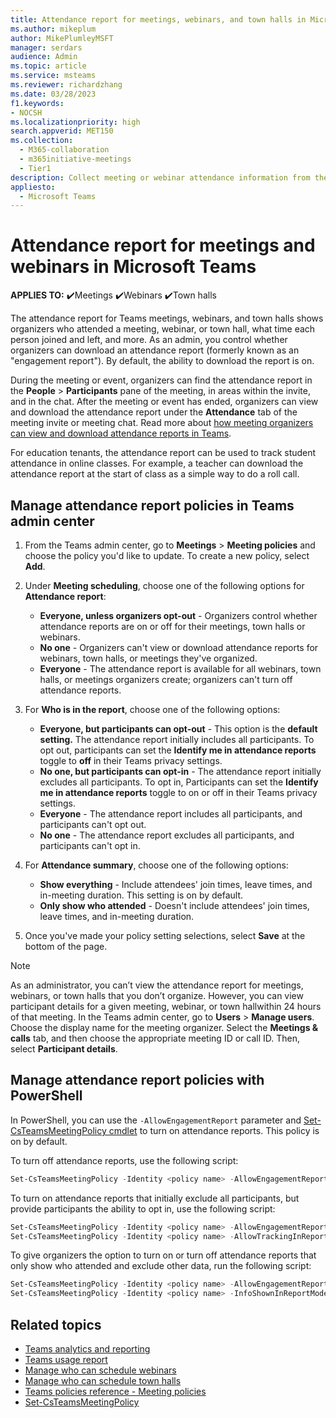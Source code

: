 ```yaml
---
title: Attendance report for meetings, webinars, and town halls in Microsoft Teams
ms.author: mikeplum
author: MikePlumleyMSFT
manager: serdars
audience: Admin
ms.topic: article
ms.service: msteams
ms.reviewer: richardzhang
ms.date: 03/28/2023
f1.keywords:
- NOCSH
ms.localizationpriority: high
search.appverid: MET150
ms.collection: 
  - M365-collaboration
  - m365initiative-meetings
  - Tier1
description: Collect meeting or webinar attendance information from the attendance report in Microsoft Teams. The attendance report shows join times, leave times, and in-meeting duration by attendee.
appliesto: 
  - Microsoft Teams 
---
```


# Attendance report for meetings and webinars in Microsoft Teams

**APPLIES TO:** ✔️Meetings ✔️Webinars ✔️Town halls

The attendance report for Teams meetings, webinars, and town halls shows organizers who attended a meeting, webinar, or town hall, what time each person joined and left, and more. As an admin, you control whether organizers can download an attendance report (formerly known as an "engagement report"). By default, the ability to download the report is on.

During the meeting or event, organizers can find the attendance report in the **People** > **Participants** pane of the meeting, in areas within the invite, and in the chat. After the meeting or event has ended, organizers can view and download the attendance report under the **Attendance** tab of the meeting invite or meeting chat. Read more about [how meeting organizers can view and download attendance reports in Teams](https://support.microsoft.com/office/ae7cf170-530c-47d3-84c1-3aedac74d310).

For education tenants, the attendance report can be used to track student attendance in online classes. For example, a teacher can download the attendance report at the start of class as a simple way to do a roll call.

## Manage attendance report policies in Teams admin center

1. From the Teams admin center, go to **Meetings** > **Meeting policies** and choose the policy you'd like to update. To create a new policy, select **Add**.
1. Under **Meeting scheduling**, choose one of the following options for **Attendance report**:
    - **Everyone, unless organizers opt-out** - Organizers control whether attendance reports are on or off for their meetings, town halls or webinars.
    - **No one** - Organizers can't view or download attendance reports for webinars, town halls, or meetings they've organized.
    - **Everyone** - The attendance report is available for all webinars, town halls, or meetings organizers create; organizers can't turn off attendance reports.

1. For **Who is in the report**, choose one of the following options:
    - **Everyone, but participants can opt-out** -  This option is the **default setting.** The attendance report initially includes all participants. To opt out, participants can set the **Identify me in attendance reports** toggle to **off** in their Teams privacy settings.
    - **No one, but participants can opt-in** - The attendance report initially excludes all participants. To opt in, Participants can set the **Identify me in attendance reports** toggle to on or off in their Teams privacy settings.
    - **Everyone** - The attendance report includes all participants, and participants can't opt out.
    - **No one** - The attendance report excludes all participants, and participants can't opt in.
1. For **Attendance summary**, choose one of the following options:
    - **Show everything** - Include attendees' join times, leave times, and in-meeting duration. This setting is on by default.
    - **Only show who attended** - Doesn't include attendees' join times, leave times, and in-meeting duration.
1. Once you've made your policy setting selections, select **Save** at the bottom of the page.

> [!NOTE]
> As an administrator, you can’t view the attendance report for meetings, webinars, or town halls that you don’t organize. However, you can view participant details for a given meeting, webinar, or town hallwithin 24 hours of that meeting. In the Teams admin center, go to **Users** > **Manage users**. Choose the display name for the meeting organizer. Select the **Meetings & calls** tab, and then choose the appropriate meeting ID or call ID. Then, select **Participant details**.

## Manage attendance report policies with PowerShell

In PowerShell, you can use the `-AllowEngagementReport` parameter and [Set-CsTeamsMeetingPolicy cmdlet](/powershell/module/skype/set-csteamsmeetingpolicy) to turn on attendance reports. This policy is on by default.

To turn off attendance reports, use the following script:

```powershell
Set-CsTeamsMeetingPolicy -Identity <policy name> -AllowEngagementReport Disabled
```

To turn on attendance reports that initially exclude all participants, but provide participants the ability to opt in, use the following script:

```powershell
Set-CsTeamsMeetingPolicy -Identity <policy name> -AllowEngagementReport ForceEnabled
Set-CsTeamsMeetingPolicy -Identity <policy name> -AllowTrackingInReport DisabledUserOverride
```

To give organizers the option to turn on or turn off attendance reports that only show who attended and exclude other data, run the following script:

```powershell
Set-CsTeamsMeetingPolicy -Identity <policy name> -AllowEngagementReport Enabled
Set-CsTeamsMeetingPolicy -Identity <policy name> -InfoShownInReportMode identityOnly
```

## Related topics

- [Teams analytics and reporting](teams-reporting-reference.md)
- [Teams usage report](teams-usage-report.md)
- [Manage who can schedule webinars](../set-up-webinars.md)
- [Manage who can schedule town halls](../set-up-town-halls.md)
- [Teams policies reference - Meeting policies](../settings-policies-reference.md#meeting-policies)
- [Set-CsTeamsMeetingPolicy](/powershell/module/skype/set-csteamsmeetingpolicy)
